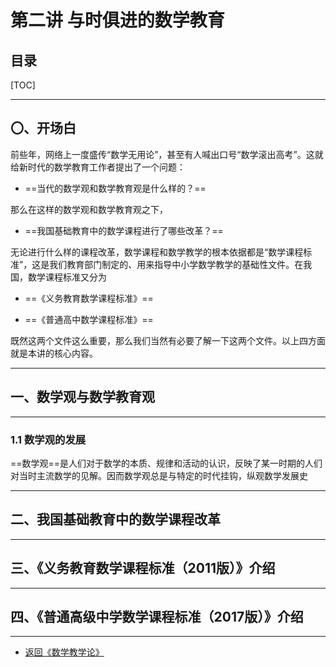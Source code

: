 # 第二讲 与时俱进的数学教育

## 目录

[TOC]

---

## 〇、开场白

前些年，网络上一度盛传“数学无用论”，甚至有人喊出口号“数学滚出高考”。这就给新时代的数学教育工作者提出了一个问题：

* ==当代的数学观和数学教育观是什么样的？==

那么在这样的数学观和数学教育观之下，

* ==我国基础教育中的数学课程进行了哪些改革？==

无论进行什么样的课程改革，数学课程和数学教学的根本依据都是“数学课程标准”，这是我们教育部门制定的、用来指导中小学数学教学的基础性文件。在我国，数学课程标准又分为

* ==《义务教育数学课程标准》==

* ==《普通高中数学课程标准》==

既然这两个文件这么重要，那么我们当然有必要了解一下这两个文件。以上四方面就是本讲的核心内容。

---

## 一、数学观与数学教育观

---

### 1.1 数学观的发展

==数学观==是人们对于数学的本质、规律和活动的认识，反映了某一时期的人们对当时主流数学的见解。因而数学观总是与特定的时代挂钩，纵观数学发展史

---

## 二、我国基础教育中的数学课程改革

---

## 三、《义务教育数学课程标准（2011版）》介绍

---

## 四、《普通高级中学数学课程标准（2017版）》介绍

---

* <a href="/html/lecture/mathTeacher.html"> 返回《数学教学论》 </a>
